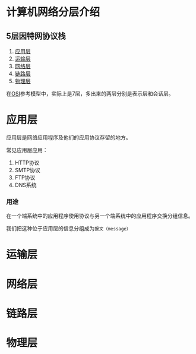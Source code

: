 # 计算机网络分层介绍

## 5层因特网协议栈
1. [应用层](#应用层)
2. [运输层](#运输层)
3. [网络层](#网络层)
4. [链路层](#链路层)
5. [物理层](#物理层)

在[OSI](keyword.md)参考模型中，实际上是7层，多出来的两层分别是表示层和会话层。

# 应用层
应用层是网络应用程序及他们的应用协议存留的地方。

常见应用层应用：
1. HTTP协议
2. SMTP协议
3. FTP协议
4. DNS系统

### 用途
在一个端系统中的应用程序使用协议与另一个端系统中的应用程序交换分组信息。

我们把这种位于应用层的信息分组成为``报文（message）``

# 运输层


# 网络层

# 链路层

# 物理层
